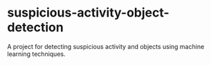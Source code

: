 # suspicious-activity-object-detection
A project for detecting suspicious activity and objects using machine learning techniques.
